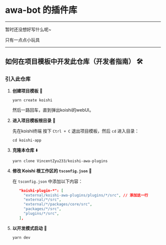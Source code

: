 # awa-bot 的插件库

---

暂时还没想好写什么呢~

只有一点点小玩具

---


## 如何在项目模板中开发此仓库（开发者指南） 🛠️

### 引入此仓库

1. **创建项目模板**  🚀
   ```shell
   yarn create koishi
   ```
   然后一路回车，直到弹出koishi的webUI。

2. **进入项目模板根目录**  📂

   先在koishi终端 按下 `Ctrl + C` 退出项目模板，然后 `cd` 进入目录：
   ```shell
   cd koishi-app
   ```

3. **克隆本仓库** ⬇️
   ```shell
   yarn clone VincentZyu233/koishi-awa-plugins
   ```

4. **修改 Koishi 根工作区的 `tsconfig.json`** 📝

   在 `tsconfig.json` 中添加以下内容：
   ```json
      "koishi-plugin-*": [
        "external/koishi-awa-plugins/plugins/*/src", // 添加这一行
        "external/*/src",
        "external/*/packages/core/src",
        "packages/*/src",
        "plugins/*/src",        
      ],
   ```
 
5. **以开发模式启动**  🚧
   ```shell
   yarn dev
   ```

